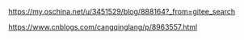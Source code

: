 https://my.oschina.net/u/3451529/blog/888164?_from=gitee_search

https://www.cnblogs.com/cangqinglang/p/8963557.html
